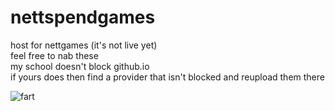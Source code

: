 # nettspendgames

host for nettgames (it's not live yet)<br>
feel free to nab these<br>
my school doesn't block github.io<br>
if yours does then find a provider that isn't blocked and reupload them there<br>

![fart](https://i0.wp.com/downersclub.com/wp-content/uploads/2023/11/Nettspend.jpg?fit=1280%2C720&ssl=1)
